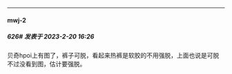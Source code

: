 
*****

####  mwj-2  
##### 626#       发表于 2023-2-20 16:26

贝奇hpoi上有图了，裤子可脱，看起来热裤是软胶的不用强脱，上面也说是可脱不过没看到图，估计要强脱。

